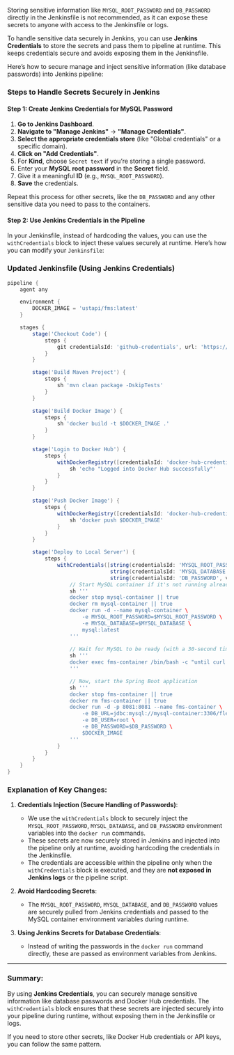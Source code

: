 Storing sensitive information like `MYSQL_ROOT_PASSWORD` and `DB_PASSWORD` directly in the Jenkinsfile is not recommended, as it can expose these secrets to anyone with access to the Jenkinsfile or logs.

To handle sensitive data securely in Jenkins, you can use **Jenkins Credentials** to store the secrets and pass them to  pipeline at runtime. This keeps  credentials secure and avoids exposing them in the Jenkinsfile.

Here’s how to secure manage and inject sensitive information (like database passwords) into  Jenkins pipeline:

### Steps to Handle Secrets Securely in Jenkins

#### **Step 1: Create Jenkins Credentials for MySQL Password**

1. **Go to Jenkins Dashboard**.
2. **Navigate to "Manage Jenkins"** → **"Manage Credentials"**.
3. **Select the appropriate credentials store** (like "Global credentials" or a specific domain).
4. **Click on "Add Credentials"**.
5. For **Kind**, choose `Secret text` if you’re storing a single password.
6. Enter your **MySQL root password** in the **Secret** field.
7. Give it a meaningful **ID** (e.g., `MYSQL_ROOT_PASSWORD`).
8. **Save** the credentials.

Repeat this process for other secrets, like the `DB_PASSWORD` and any other sensitive data you need to pass to the containers.

#### **Step 2: Use Jenkins Credentials in the Pipeline**

In your Jenkinsfile, instead of hardcoding the values, you can use the `withCredentials` block to inject these values securely at runtime. Here’s how you can modify your `Jenkinsfile`:

### Updated Jenkinsfile (Using Jenkins Credentials)

```groovy
pipeline {
    agent any

    environment {
        DOCKER_IMAGE = 'ustapi/fms:latest'
    }

    stages {
        stage('Checkout Code') {
            steps {
                git credentialsId: 'github-credentials', url: 'https://github.com/your-repo.git', branch: 'main'
            }
        }

        stage('Build Maven Project') {
            steps {
                sh 'mvn clean package -DskipTests'
            }
        }

        stage('Build Docker Image') {
            steps {
                sh 'docker build -t $DOCKER_IMAGE .'
            }
        }

        stage('Login to Docker Hub') {
            steps {
                withDockerRegistry([credentialsId: 'docker-hub-credentials', url: 'https://index.docker.io/v1/']) {
                    sh 'echo "Logged into Docker Hub successfully"'
                }
            }
        }

        stage('Push Docker Image') {
            steps {
                withDockerRegistry([credentialsId: 'docker-hub-credentials', url: 'https://index.docker.io/v1/']) {
                    sh 'docker push $DOCKER_IMAGE'
                }
            }
        }

        stage('Deploy to Local Server') {
            steps {
                withCredentials([string(credentialsId: 'MYSQL_ROOT_PASSWORD', variable: 'MYSQL_ROOT_PASSWORD'), 
                                 string(credentialsId: 'MYSQL_DATABASE', variable: 'MYSQL_DATABASE'),
                                 string(credentialsId: 'DB_PASSWORD', variable: 'DB_PASSWORD')]) {
                    // Start MySQL container if it's not running already
                    sh '''
                    docker stop mysql-container || true
                    docker rm mysql-container || true
                    docker run -d --name mysql-container \
                        -e MYSQL_ROOT_PASSWORD=$MYSQL_ROOT_PASSWORD \
                        -e MYSQL_DATABASE=$MYSQL_DATABASE \
                        mysql:latest
                    '''
                    
                    // Wait for MySQL to be ready (with a 30-second timeout, modify as needed)
                    sh '''
                    docker exec fms-container /bin/bash -c "until curl --silent mysql-container:3306; do echo 'Waiting for MySQL...'; sleep 5; done"
                    '''

                    // Now, start the Spring Boot application
                    sh '''
                    docker stop fms-container || true
                    docker rm fms-container || true
                    docker run -d -p 8081:8081 --name fms-container \
                        -e DB_URL=jdbc:mysql://mysql-container:3306/fleet \
                        -e DB_USER=root \
                        -e DB_PASSWORD=$DB_PASSWORD \
                        $DOCKER_IMAGE
                    '''
                }
            }
        }
    }
}
```

### **Explanation of Key Changes:**

1. **Credentials Injection (Secure Handling of Passwords)**:
   - We use the `withCredentials` block to securely inject the `MYSQL_ROOT_PASSWORD`, `MYSQL_DATABASE`, and `DB_PASSWORD` environment variables into the `docker run` commands.
   - These secrets are now securely stored in Jenkins and injected into the pipeline only at runtime, avoiding hardcoding the credentials in the Jenkinsfile.
   - The credentials are accessible within the pipeline only when the `withCredentials` block is executed, and they are **not exposed in Jenkins logs** or the pipeline script.

2. **Avoid Hardcoding Secrets**:
   - The `MYSQL_ROOT_PASSWORD`, `MYSQL_DATABASE`, and `DB_PASSWORD` values are securely pulled from Jenkins credentials and passed to the MySQL container environment variables during runtime.
   
3. **Using Jenkins Secrets for Database Credentials**:
   - Instead of writing the passwords in the `docker run` command directly, these are passed as environment variables from Jenkins.

---

### **Summary**:
By using **Jenkins Credentials**, you can securely manage sensitive information like database passwords and Docker Hub credentials. The `withCredentials` block ensures that these secrets are injected securely into your pipeline during runtime, without exposing them in the Jenkinsfile or logs.

If you need to store other secrets, like Docker Hub credentials or API keys, you can follow the same pattern.

